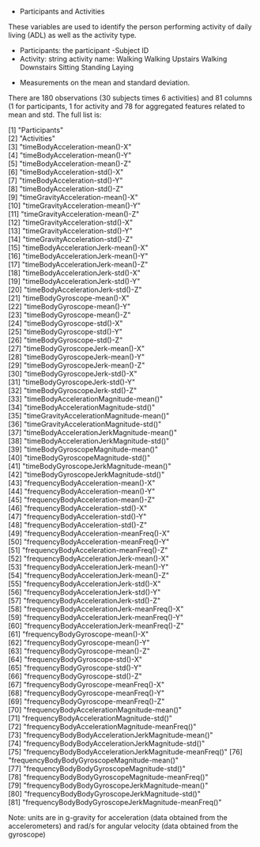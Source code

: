 * Participants and Activities

These variables are used to identify the person performing activity of daily living (ADL) as well as the activity type.
-	Participants: the participant -Subject ID 
-	Activity: string activity name: 
 Walking
 Walking Upstairs
 Walking Downstairs
 Sitting
 Standing
 Laying

* Measurements on the mean and standard deviation.

There are 180 observations (30 subjects times 6 activities) and 81 columns (1 for participants, 1 for activity and 78 for aggregated features related to mean and std. The full list is:

 [1] "Participants"                                         
 [2] "Activities"                                           
 [3] "timeBodyAcceleration-mean()-X"                        
 [4] "timeBodyAcceleration-mean()-Y"                        
 [5] "timeBodyAcceleration-mean()-Z"                        
 [6] "timeBodyAcceleration-std()-X"                         
 [7] "timeBodyAcceleration-std()-Y"                         
 [8] "timeBodyAcceleration-std()-Z"                         
 [9] "timeGravityAcceleration-mean()-X"                     
[10] "timeGravityAcceleration-mean()-Y"                     
[11] "timeGravityAcceleration-mean()-Z"                     
[12] "timeGravityAcceleration-std()-X"                      
[13] "timeGravityAcceleration-std()-Y"                      
[14] "timeGravityAcceleration-std()-Z"                      
[15] "timeBodyAccelerationJerk-mean()-X"                    
[16] "timeBodyAccelerationJerk-mean()-Y"                    
[17] "timeBodyAccelerationJerk-mean()-Z"                    
[18] "timeBodyAccelerationJerk-std()-X"                     
[19] "timeBodyAccelerationJerk-std()-Y"                     
[20] "timeBodyAccelerationJerk-std()-Z"                     
[21] "timeBodyGyroscope-mean()-X"                           
[22] "timeBodyGyroscope-mean()-Y"                           
[23] "timeBodyGyroscope-mean()-Z"                           
[24] "timeBodyGyroscope-std()-X"                            
[25] "timeBodyGyroscope-std()-Y"                            
[26] "timeBodyGyroscope-std()-Z"                            
[27] "timeBodyGyroscopeJerk-mean()-X"                       
[28] "timeBodyGyroscopeJerk-mean()-Y"                       
[29] "timeBodyGyroscopeJerk-mean()-Z"                       
[30] "timeBodyGyroscopeJerk-std()-X"                        
[31] "timeBodyGyroscopeJerk-std()-Y"                        
[32] "timeBodyGyroscopeJerk-std()-Z"                        
[33] "timeBodyAccelerationMagnitude-mean()"                 
[34] "timeBodyAccelerationMagnitude-std()"                  
[35] "timeGravityAccelerationMagnitude-mean()"              
[36] "timeGravityAccelerationMagnitude-std()"               
[37] "timeBodyAccelerationJerkMagnitude-mean()"             
[38] "timeBodyAccelerationJerkMagnitude-std()"              
[39] "timeBodyGyroscopeMagnitude-mean()"                    
[40] "timeBodyGyroscopeMagnitude-std()"                     
[41] "timeBodyGyroscopeJerkMagnitude-mean()"                
[42] "timeBodyGyroscopeJerkMagnitude-std()"                 
[43] "frequencyBodyAcceleration-mean()-X"                   
[44] "frequencyBodyAcceleration-mean()-Y"                   
[45] "frequencyBodyAcceleration-mean()-Z"                   
[46] "frequencyBodyAcceleration-std()-X"                    
[47] "frequencyBodyAcceleration-std()-Y"                    
[48] "frequencyBodyAcceleration-std()-Z"                    
[49] "frequencyBodyAcceleration-meanFreq()-X"               
[50] "frequencyBodyAcceleration-meanFreq()-Y"               
[51] "frequencyBodyAcceleration-meanFreq()-Z"               
[52] "frequencyBodyAccelerationJerk-mean()-X"               
[53] "frequencyBodyAccelerationJerk-mean()-Y"               
[54] "frequencyBodyAccelerationJerk-mean()-Z"               
[55] "frequencyBodyAccelerationJerk-std()-X"                
[56] "frequencyBodyAccelerationJerk-std()-Y"                
[57] "frequencyBodyAccelerationJerk-std()-Z"                
[58] "frequencyBodyAccelerationJerk-meanFreq()-X"           
[59] "frequencyBodyAccelerationJerk-meanFreq()-Y"           
[60] "frequencyBodyAccelerationJerk-meanFreq()-Z"           
[61] "frequencyBodyGyroscope-mean()-X"                      
[62] "frequencyBodyGyroscope-mean()-Y"                      
[63] "frequencyBodyGyroscope-mean()-Z"                      
[64] "frequencyBodyGyroscope-std()-X"                       
[65] "frequencyBodyGyroscope-std()-Y"                       
[66] "frequencyBodyGyroscope-std()-Z"                       
[67] "frequencyBodyGyroscope-meanFreq()-X"                  
[68] "frequencyBodyGyroscope-meanFreq()-Y"                  
[69] "frequencyBodyGyroscope-meanFreq()-Z"                  
[70] "frequencyBodyAccelerationMagnitude-mean()"            
[71] "frequencyBodyAccelerationMagnitude-std()"             
[72] "frequencyBodyAccelerationMagnitude-meanFreq()"        
[73] "frequencyBodyBodyAccelerationJerkMagnitude-mean()"    
[74] "frequencyBodyBodyAccelerationJerkMagnitude-std()"     
[75] "frequencyBodyBodyAccelerationJerkMagnitude-meanFreq()"
[76] "frequencyBodyBodyGyroscopeMagnitude-mean()"           
[77] "frequencyBodyBodyGyroscopeMagnitude-std()"            
[78] "frequencyBodyBodyGyroscopeMagnitude-meanFreq()"       
[79] "frequencyBodyBodyGyroscopeJerkMagnitude-mean()"       
[80] "frequencyBodyBodyGyroscopeJerkMagnitude-std()"        
[81] "frequencyBodyBodyGyroscopeJerkMagnitude-meanFreq()"  

Note: units are in g-gravity for acceleration (data obtained from the accelerometers) and rad/s for angular velocity (data obtained from the gyroscope)
